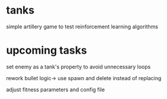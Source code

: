 # tanks
simple artillery game to test reinforcement learning algorithms

# upcoming tasks
set enemy as a tank's property to avoid unnecessary loops

rework bullet logic-> use spawn and delete instead of replacing

adjust fitness parameters and config file
